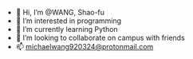 - 👋 Hi, I’m @WANG, Shao-fu
- 👀 I’m interested in programming
- 🌱 I’m currently learning Python
- 💞️ I’m looking to collaborate on campus with friends
- 📫 michaelwang920324@protonmail.com

<!---
Shao-Fu-Wang/Shao-Fu-Wang is a ✨ special ✨ repository because its `README.md` (this file) appears on your GitHub profile.
You can click the Preview link to take a look at your changes.
--->
